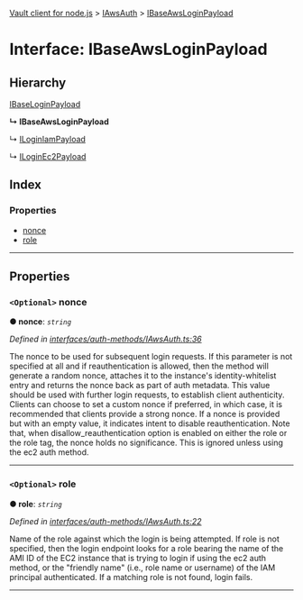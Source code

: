 [Vault client for node.js](../README.md) > [IAwsAuth](../modules/iawsauth.md) > [IBaseAwsLoginPayload](../interfaces/iawsauth.ibaseawsloginpayload.md)

# Interface: IBaseAwsLoginPayload

## Hierarchy

 [IBaseLoginPayload](ibaseloginpayload.md)

**↳ IBaseAwsLoginPayload**

↳  [ILoginIamPayload](iawsauth.iloginiampayload.md)

↳  [ILoginEc2Payload](iawsauth.iloginec2payload.md)

## Index

### Properties

* [nonce](iawsauth.ibaseawsloginpayload.md#nonce)
* [role](iawsauth.ibaseawsloginpayload.md#role)

---

## Properties

<a id="nonce"></a>

### `<Optional>` nonce

**● nonce**: *`string`*

*Defined in [interfaces/auth-methods/IAwsAuth.ts:36](https://github.com/theogravity/vault-tacular/blob/560d138/src/interfaces/auth-methods/IAwsAuth.ts#L36)*

The nonce to be used for subsequent login requests. If this parameter is not specified at all and if reauthentication is allowed, then the method will generate a random nonce, attaches it to the instance's identity-whitelist entry and returns the nonce back as part of auth metadata. This value should be used with further login requests, to establish client authenticity. Clients can choose to set a custom nonce if preferred, in which case, it is recommended that clients provide a strong nonce. If a nonce is provided but with an empty value, it indicates intent to disable reauthentication. Note that, when disallow\_reauthentication option is enabled on either the role or the role tag, the nonce holds no significance. This is ignored unless using the ec2 auth method.

___
<a id="role"></a>

### `<Optional>` role

**● role**: *`string`*

*Defined in [interfaces/auth-methods/IAwsAuth.ts:22](https://github.com/theogravity/vault-tacular/blob/560d138/src/interfaces/auth-methods/IAwsAuth.ts#L22)*

Name of the role against which the login is being attempted. If role is not specified, then the login endpoint looks for a role bearing the name of the AMI ID of the EC2 instance that is trying to login if using the ec2 auth method, or the "friendly name" (i.e., role name or username) of the IAM principal authenticated. If a matching role is not found, login fails.

___

